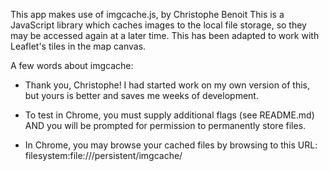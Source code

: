 This app makes use of imgcache.js, by Christophe Benoit
This is a JavaScript library which caches images to the local file storage,
so they may be accessed again at a later time. This has been adapted to
work with Leaflet's tiles in the map canvas.

A few words about imgcache:

* Thank you, Christophe! I had started work on my own version of this, but yours is better and saves me weeks of development.

* To test in Chrome, you must supply additional flags (see README.md) AND you will be prompted for permission to permanently store files.

* In Chrome, you may browse your cached files by browsing to this URL:   filesystem:file:///persistent/imgcache/
